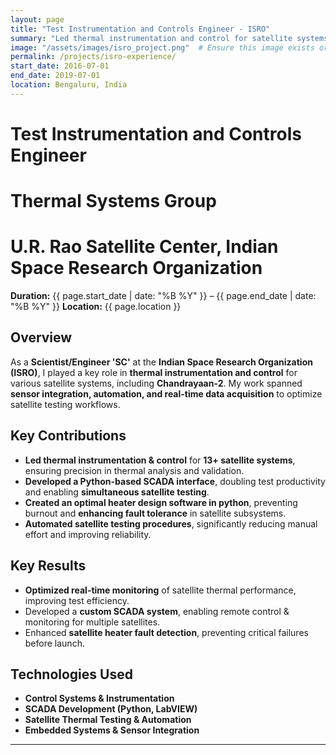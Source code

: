 ```yaml
---
layout: page
title: "Test Instrumentation and Controls Engineer - ISRO"
summary: "Led thermal instrumentation and control for satellite systems, including Chandrayaan-2, optimizing testing workflows and automation."
image: "/assets/images/isro_project.png"  # Ensure this image exists or remove this line
permalink: /projects/isro-experience/
start_date: 2016-07-01
end_date: 2019-07-01
location: Bengaluru, India
---
```


# Test Instrumentation and Controls Engineer
# Thermal Systems Group
# U.R. Rao Satellite Center, Indian Space Research Organization

 **Duration:** {{ page.start_date | date: "%B %Y" }} – {{ page.end_date | date: "%B %Y" }}
 **Location:** {{ page.location }}

## Overview
As a **Scientist/Engineer 'SC'** at the **Indian Space Research Organization (ISRO)**, I played a key role in **thermal instrumentation and control** for various satellite systems, including **Chandrayaan-2**. My work spanned **sensor integration, automation, and real-time data acquisition** to optimize satellite testing workflows.

## Key Contributions
- **Led thermal instrumentation & control** for **13+ satellite systems**, ensuring precision in thermal analysis and validation.
- **Developed a Python-based SCADA interface**, doubling test productivity and enabling **simultaneous satellite testing**.
- **Created an optimal heater design software in python**, preventing burnout and **enhancing fault tolerance** in satellite subsystems.
- **Automated satellite testing procedures**, significantly reducing manual effort and improving reliability.

## Key Results
- **Optimized real-time monitoring** of satellite thermal performance, improving test efficiency.
- Developed a **custom SCADA system**, enabling remote control & monitoring for multiple satellites.
- Enhanced **satellite heater fault detection**, preventing critical failures before launch.

## Technologies Used
- **Control Systems & Instrumentation**
- **SCADA Development (Python, LabVIEW)**
- **Satellite Thermal Testing & Automation**
- **Embedded Systems & Sensor Integration**

---
